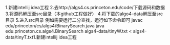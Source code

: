 1.新建intellij idea工程
2.去http://algs4.cs.princeton.edu/code/下载源码和数据
3.将源码解压至src目录（本github工程做好）
4.将下载的algo4-data解压至src目录
5.进入src目录
例如需要运行二分查找，运行如下命令即可
javac edu/princeton/cs/algs4/BinarySearch.java 
java edu.princeton.cs.algs4.BinarySearch algs4-data/tinyW.txt < algs4-data/tinyT.txt1.新建intellij idea工程
